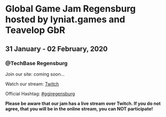# Global Game Jam Regensburg hosted by lyniat.games and Teavelop GbR
## 31 January - 02 February, 2020
### @TechBase Regensburg

Join our site: coming soon...

Watch our stream: [Twitch](https://www.twitch.tv/lyniat_games)

Official Hashtag: [#ggjregensburg](https://twitter.com/search?q=%23ggjregensburg&src=typed_query)

**Please be aware that our jam has a live stream over Twitch. If you do not agree, that you will be in the online stream, you can NOT participate!**

